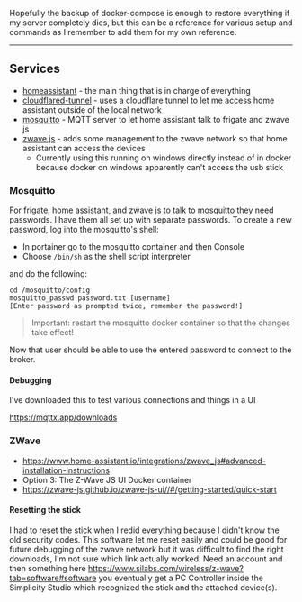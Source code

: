 Hopefully the backup of docker-compose is enough to restore everything if my server completely dies, but this can be a reference for various setup and commands as I remember to add them for my own reference.

----

## Services

- [homeassistant](https://www.home-assistant.io/) - the main thing that is in charge of everything
- [cloudflared-tunnel](https://developers.cloudflare.com/cloudflare-one/connections/connect-networks/get-started/) - uses a cloudflare tunnel to let me access home assistant outside of the local network
- [mosquitto](https://mosquitto.org/) - MQTT server to let home assistant talk to frigate and zwave js
- [zwave js](https://github.com/zwave-js/zwave-js-ui) - adds some management to the zwave network so that home assistant can access the devices
  - Currently using this running on windows directly instead of in docker because docker on windows apparently can't access the usb stick


### Mosquitto

For frigate, home assistant, and zwave js to talk to mosquitto they need passwords. I have them all set up with separate passwords. To create a new password, log into the mosquitto's shell:
  - In portainer go to the mosquitto container and then Console
  - Choose `/bin/sh` as the shell script interpreter

 and do the following:

```
cd /mosquitto/config
mosquitto_passwd password.txt [username]
[Enter password as prompted twice, remember the password!]
```

> Important: restart the mosquitto docker container so that the changes take effect!

Now that user should be able to use the entered password to connect to the broker.

#### Debugging

I've downloaded this to test various connections and things in a UI

https://mqttx.app/downloads

### ZWave

- https://www.home-assistant.io/integrations/zwave_js#advanced-installation-instructions
- Option 3: The Z-Wave JS UI Docker container
- https://zwave-js.github.io/zwave-js-ui//#/getting-started/quick-start

#### Resetting the stick

I had to reset the stick when I redid everything because I didn't know the old security codes. This software let me reset easily and could be good for future debugging of the zwave network but it was difficult to find the right downloads, I'm not sure which link actually worked. Need an account and then something here https://www.silabs.com/wireless/z-wave?tab=software#software you eventually get a PC Controller inside the Simplicity Studio which recognized the stick and the attached device(s).
